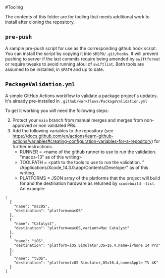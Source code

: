 #Tooling

The contents of this folder are for tooling that needs additional work to install after cloning the repository.

## `pre-push`

A sample pre-push script for use as the corresponding github hook script. You can install the script by copying it into
`$REPO/.git/hooks`. It will prevent pushing to server if the last commits require being amended by `swiftformat` or
require tweaks to avoid running afoul of `swiftlint`. Both tools are assumed to be installed, in `$PATH` and up to date.

## `PackageValidation.yml`

A simple GitHub Actions workflow to validate a package project's updates. It's already pre-installed in
`.github/workflows/PackageValidation.yml`

To get it working you will need the following steps:

2. Protect your `main` branch from manual merges and merges from non-approved or non validated PRs.
3. Add the following variables to the repository (see https://docs.github.com/en/actions/learn-github-actions/variables#creating-configuration-variables-for-a-repository)
for further instructions.
    - RUNNER = <name of the github runner to use to run the validation. "macos-13" as of this writing>
    - TOOLPATH = <path to the tools to use to run the validation. "
/Applications/Xcode_14.3.0.app/Contents/Developer" as of this writing.
    - PLATFORMS = JSON array of the platforms that the project will build for and the destination hardware as returned
  by `xcodebuild -list`. An example:
```
[
  {
    "name": "macOS",
    "destination": "platform=macOS"
  },
  {
    "name": "Catalyst",
    "destination": "platform=macOS,variant=Mac Catalyst"
  },
  {
    "name": "iOS",
    "destination": "platform=iOS Simulator,OS=16.4,name=iPhone 14 Pro"
  },
  {
    "name": "tvOS",
    "destination": "platform=tvOS Simulator,OS=16.4,name=Apple TV 4K"
  }
]
```
